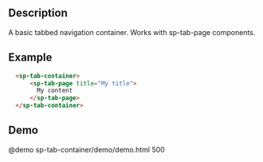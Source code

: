 <!--
@module {can.Component} sp-tab-container <sp-tab-container />
@parent spectre-canjs.components

-->

## Description

A basic tabbed navigation container. Works with sp-tab-page components.

## Example

```html
  <sp-tab-container>
      <sp-tab-page title="My title">
        My content
      </sp-tab-page>
  </sp-tab-container>
```

## Demo

@demo sp-tab-container/demo/demo.html 500
